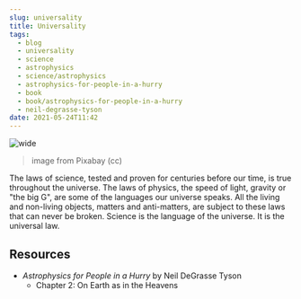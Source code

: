 ```yaml
---
slug: universality
title: Universality
tags:
  - blog
  - universality
  - science
  - astrophysics
  - science/astrophysics
  - astrophysics-for-people-in-a-hurry
  - book
  - book/astrophysics-for-people-in-a-hurry
  - neil-degrasse-tyson
date: 2021-05-24T11:42
---
```



![wide](https://cdn.pixabay.com/photo/2017/09/12/11/56/universe-2742113_1280.jpg)
> image from Pixabay (cc)

The laws of science, tested and proven for centuries before our time, is true
throughout the universe. The laws of physics, the speed of light, gravity or
"the big G", are some of the languages our universe speaks. All the living and
non-living objects, matters and anti-matters, are subject to these laws that can
never be broken. Science is the language of the universe. It is the universal
law.

## Resources

- _Astrophysics for People in a Hurry_ by Neil DeGrasse Tyson
  - Chapter 2: On Earth as in the Heavens
